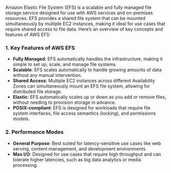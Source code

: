 Amazon Elastic File System (EFS) is a scalable and fully managed file storage service designed for use with AWS services and on-premises resources. EFS provides a shared file system that can be mounted simultaneously by multiple EC2 instances, making it ideal for use cases that require shared access to file data. Here’s an overview of key concepts and features of AWS EFS:

### 1. **Key Features of AWS EFS**
   - **Fully Managed**: EFS automatically handles the infrastructure, making it simple to set up, scale, and manage file systems.
   - **Scalable**: EFS scales automatically to handle growing amounts of data without any manual intervention.
   - **Shared Access**: Multiple EC2 instances across different Availability Zones can simultaneously mount an EFS file system, allowing for distributed file storage.
   - **Elastic**: EFS automatically scales up or down as you add or remove files, without needing to provision storage in advance.
   - **POSIX-compliant**: EFS is designed for workloads that require file system interfaces, file access semantics (locking), and permissions models.
   
### 2. **Performance Modes**
   - **General Purpose**: Best suited for latency-sensitive use cases like web serving, content management, and development environments.
   - **Max I/O**: Designed for use cases that require high throughput and can tolerate higher latencies, such as big data analytics or media processing.